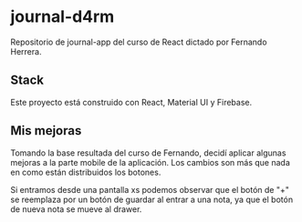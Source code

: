 # journal-d4rm

Repositorio de journal-app del curso de React dictado por Fernando Herrera.

## Stack

Este proyecto está construido con React, Material UI y Firebase.

## Mis mejoras

Tomando la base resultada del curso de Fernando, decidí aplicar algunas mejoras a la parte mobile de la aplicación. Los cambios son más que nada en como están distribuidos los botones.

Si entramos desde una pantalla xs podemos observar que el botón de "+" se reemplaza por un botón de guardar al entrar a una nota, ya que el botón de nueva nota se mueve al drawer.
